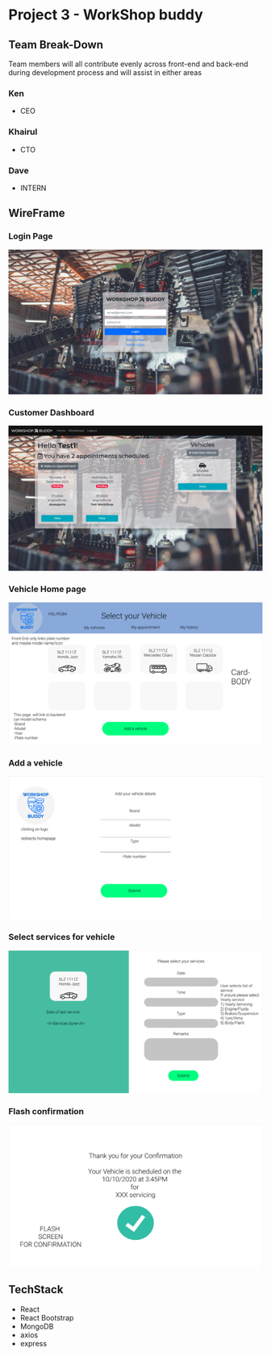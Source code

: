 # Project 3 - WorkShop buddy

## Team Break-Down

Team members will all contribute evenly across front-end and back-end during development process and will assist in either areas

### Ken

- CEO

### Khairul

- CTO

### Dave

- INTERN

## WireFrame

### Login Page
![1](./screenshots/login.png)
### Customer Dashboard
![2](./screenshots/custDash.png)
### Vehicle Home page
![3](./wireframes/SelectVehicle.png)
### Add a vehicle
![4](./wireframes/AddVehicle.png)
### Select services for vehicle
![5](./wireframes/AddService.png)
### Flash confirmation
![6](./wireframes/Confirm.png)
## TechStack

- React
- React Bootstrap
- MongoDB
- axios
- express
